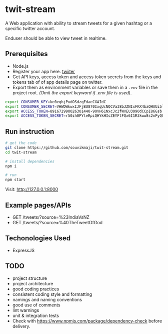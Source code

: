 # twit-stream

A Web application with ability to stream tweets for a given hashtag or a specific twitter account.

Enduser should be able to view tweet in realtime.

## Prerequisites

* Node.js
* Register your app here. [twiiter](https://apps.twitter.com/app/new)
* Get API keys, access token and access token secrets from the keys and tokens tab of of app details page on twitter.
* Export them as environment variables or save them in a `.env` file in the project root. *(Omit the export keyword if .env file is used)*.

```sh
export CONSUMER_KEY=ke0eqhjPudOSdzqFdaeCXAIdC
export CONSUMER_SECRET=VHWDWkwxIJFjBU870IxqUcNQCVa38bJZNIxFKX4baQHAUi5lmg
export ACCESS_TOKEN=891672990026301440-9OVH61NxcJc2fWVEU3O90dCCpI86Gsb
export ACCESS_TOKEN_SECRET=r50ih0PYleRpiQHYkHIsZEYFtFQx6I1R3kww8s2nPyQG5
```

## Run instruction

```sh
# get the code
git clone https://github.com/souvikmaji/twit-stream.git
cd twit-stream

# install dependencies
npm i

# run
npm start
```

Visit: <http://127.0.0.1:8000>

## Example pages/APIs

* GET /tweets/?source=%23IndiaVsNZ
* GET /tweets/?source=%40TheTweetOfGod

## Techonologies Used

* ExpressJS

## TODO

* project structure
* project architecture
* good coding practices
* consistent coding style and formatting
* namings and naming conventions
* good use of comments
* lint warnings
* unit & integration tests
* Check with <https://www.npmjs.com/package/dependency-check> before delivery.
